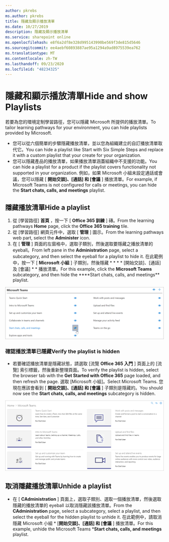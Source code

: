 ```yaml
---
author: pkrebs
ms.author: pkrebs
title: 隱藏及顯示播放清單
ms.date: 10/27/2019
description: 隱藏及顯示播放清單
ms.service: sharepoint online
ms.openlocfilehash: e8f6a2df8e328d995143990be569f3de815d5646
ms.sourcegitcommit: ee4aebf60893887ae95a1294a9ad8975539ea762
ms.translationtype: MT
ms.contentlocale: zh-TW
ms.lasthandoff: 09/23/2020
ms.locfileid: "48234325"
---
```

# <a name="hide-and-show-playlists"></a><span data-ttu-id="6e881-103">隱藏和顯示播放清單</span><span class="sxs-lookup"><span data-stu-id="6e881-103">Hide and show Playlists</span></span>

<span data-ttu-id="6e881-104">若要為您的環境定制學習路徑，您可以隱藏 Microsoft 所提供的播放清單。</span><span class="sxs-lookup"><span data-stu-id="6e881-104">To tailor learning pathways for your environment, you can hide playlists provided by Microsoft.</span></span> 

- <span data-ttu-id="6e881-105">您可以從六個簡單的步驟隱藏播放清單，並以您為組織建立的自訂播放清單取代它。</span><span class="sxs-lookup"><span data-stu-id="6e881-105">You can hide a playlist like Start with Six Simple Steps and replace it with a custom playlist that your create for your organization.</span></span>
- <span data-ttu-id="6e881-106">您可以隱藏產品的播放清單，如果播放清單涵蓋組織中不支援的功能。</span><span class="sxs-lookup"><span data-stu-id="6e881-106">You can hide a playlist for a product if the playlist covers functionality not supported in your organization.</span></span> <span data-ttu-id="6e881-107">例如，如果 Microsoft 小組未設定通話或會議，您可以隱藏 [ **開始交談]、[通話] 和 [會議** ] 播放清單。</span><span class="sxs-lookup"><span data-stu-id="6e881-107">For example, if Microsoft Teams is not configured for calls or meetings, you can hide the **Start chats, calls, and meetings** playlist.</span></span> 

## <a name="hide-a-playlist"></a><span data-ttu-id="6e881-108">隱藏播放清單</span><span class="sxs-lookup"><span data-stu-id="6e881-108">Hide a playlist</span></span>

1. <span data-ttu-id="6e881-109">從 [學習路徑] **首頁** ，按一下 [ **Office 365 訓練** ] 磚。</span><span class="sxs-lookup"><span data-stu-id="6e881-109">From the learning pathways **Home** page, click the **Office 365 training** tile.</span></span>
2. <span data-ttu-id="6e881-110">從 [學習路徑] 網頁元件中，選取 [ **管理** ] 圖示。</span><span class="sxs-lookup"><span data-stu-id="6e881-110">From the learning pathways web part, select the **Administer** icon.</span></span> 
3. <span data-ttu-id="6e881-111">在 [ **管理** ] 頁面的左窗格中，選取子類別，然後選取要隱藏之播放清單的 eyeball。</span><span class="sxs-lookup"><span data-stu-id="6e881-111">From left pane in the **Administration** page, select a subcategory, and then select the eyeball for a playlist to hide it.</span></span> <span data-ttu-id="6e881-112">在此範例中，按一下 [ **Microsoft 小組** ] 子類別，然後隱藏 \* \* \* \* [開始交談]、[通話] 及 [會議] \* \* 播放清單。</span><span class="sxs-lookup"><span data-stu-id="6e881-112">For this example, click the **Microsoft Teams** subcategory, and then hide the \*\*\*\*Start chats, calls, and meetings\*\* playlist.</span></span>  

![cg-hideplaylist.png](media/cg-hideplaylist.png)

### <a name="verify-the-playlist-is-hidden"></a><span data-ttu-id="6e881-114">確認播放清單已隱藏</span><span class="sxs-lookup"><span data-stu-id="6e881-114">Verify the playlist is hidden</span></span>
- <span data-ttu-id="6e881-115">若要確認播放清單是隱藏狀態，請選取 [流覽 **Office 365 入門** ] 頁面上的 [流覽] 索引標籤，然後重新整理頁面。</span><span class="sxs-lookup"><span data-stu-id="6e881-115">To verify the playlist is hidden, select the browser tab with the **Get Started with Office 365** page loaded, and then refresh the page.</span></span> <span data-ttu-id="6e881-116">選取 [Microsoft 小組]。</span><span class="sxs-lookup"><span data-stu-id="6e881-116">Select Microsoft Teams.</span></span> <span data-ttu-id="6e881-117">您現在應該會看到 [ **開始交談]、[通話] 和 [會議** ] 子類別是隱藏的。</span><span class="sxs-lookup"><span data-stu-id="6e881-117">You should now see the **Start chats, calls, and meetings** subcategory is hidden.</span></span> 

![cg-hideplaylistrefresh.png](media/cg-hideplaylistrefresh.png)

## <a name="unhide-a-playlist"></a><span data-ttu-id="6e881-119">取消隱藏播放清單</span><span class="sxs-lookup"><span data-stu-id="6e881-119">Unhide a playlist</span></span>

- <span data-ttu-id="6e881-120">在 [ **CAdministration** ] 頁面上，選取子類別、選取一個播放清單，然後選取隱藏的播放清單的 eyeball 以取消隱藏該播放清單。</span><span class="sxs-lookup"><span data-stu-id="6e881-120">From the **CAdministration** page, select a subcategory, select a playlist, and then select the eyeball for the hidden playlist to unhide it.</span></span> <span data-ttu-id="6e881-121">在此範例中，請取消隱藏 Microsoft 小組 \* [**開始交談]、[通話] 和 [會議** ] 播放清單。</span><span class="sxs-lookup"><span data-stu-id="6e881-121">For this example, unhide the Microsoft Teams \***Start chats, calls, and meetings** playlist.</span></span>   

